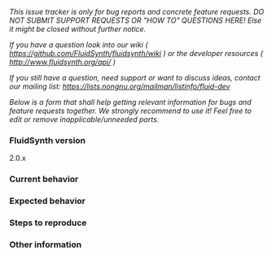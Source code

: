 _This issue tracker is only for bug reports and concrete feature requests.
DO NOT SUBMIT SUPPORT REQUESTS OR "HOW TO" QUESTIONS HERE!
Else it might be closed without further notice._

_If you have a question look into our wiki
( https://github.com/FluidSynth/fluidsynth/wiki )
or the developer resources
( http://www.fluidsynth.org/api/ )_

_If you still have a question, need support or want to discuss ideas, contact our mailing list:
https://lists.nongnu.org/mailman/listinfo/fluid-dev_

_Below is a form that shall help getting relevant information for bugs and feature requests together.
We strongly recommend to use it! Feel free to edit or remove inapplicable/unneeded parts._

### FluidSynth version <!-- enter FluidSynths version you're using -->
2.0.x

### Current behavior
<!-- Describe the current situation, e.g. how the bug manifests. -->

### Expected behavior
<!-- Describe what the behavior would be without the bug or how the
     feature request would make your life easier. -->

### Steps to reproduce
<!--  Please explain the steps required to duplicate the issue,
      esp. if you are able to provide a sample application.
      E.g. how to start fluidsynth, what shell commands to enter, what midi events to send, etc. -->

### Other information
<!-- If you are able to illustrate the bug or feature request with an example, please provide simple
source code below or as attached file. List any other information that is relevant to your issue:
  Stack traces,
  related issues,
  build logs,
  suggestions on how to fix,
  links to related discussions at fluid-dev
  etc. 
-->
